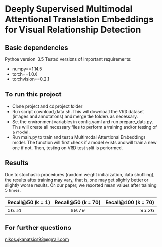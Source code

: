 # Deeply Supervised Multimodal Attentional Translation Embeddings for Visual Relationship Detection

## Basic dependencies

Python version: 3.5
Tested versions of important requirements:
* numpy==1.14.5
* torch==1.0.0
* torchvision==0.2.1


## To run this project

* Clone project and cd project folder
* Run script download_data.sh. This will download the VRD dataset (images and annotations) and merge the folders as necessary.
* Set the environment variables in config.yaml and run prepare_data.py. This will create all necessary files to perform a training and/or testing of a model.
* Run main.py to train and test a Multimodal Attentional Embeddings model. The function will first check if a model exists and will train a new one if not. Then, testing on VRD test split is performed.

## Results
Due to stochastic procedures (random weight initialization, data shuffling), the results after training may vary; that is, one may get slightly better or slightly worse results. On our paper, we reported mean values after training 5 times:

| Recall@50 (k = 1) | Recall@50 (k = 70) | Recall@100 (k = 70) |
| ------------- |:-------------:| -----:|
| 56.14      | 89.79 | 96.26 |

## For further questions
nikos.gkanatsios93@gmail.com

